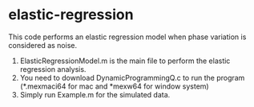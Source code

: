 # elastic-regression
This code performs an elastic regression model when phase variation is considered as noise.

1. ElasticRegressionModel.m is the main file to perform the elastic regression analysis.
2. You need to download DynamicProgrammingQ.c to run the program (*.mexmaci64 for mac and *mexw64 for window system)
3. Simply run Example.m for the simulated data.
